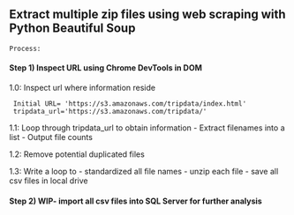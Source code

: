 ## Extract multiple zip files using web scraping with Python Beautiful Soup 

```
Process:
```
#### Step 1) Inspect URL using Chrome DevTools in DOM 

1.0: Inspect url where information reside 

     Initial URL= 'https://s3.amazonaws.com/tripdata/index.html'
     tripdata_url='https://s3.amazonaws.com/tripdata/'
     

1.1: Loop through tripdata_url to obtain information
      - Extract filenames into a list 
      - Output file counts

1.2: Remove potential duplicated files

1.3: Write a loop to 
      - standardized all file names 
      - unzip each file
      - save all csv files in local drive




#### Step 2) WIP- import all csv files into SQL Server for further analysis



